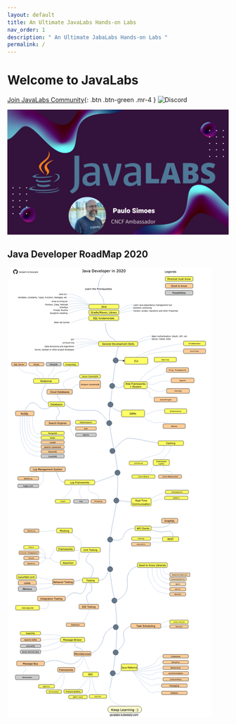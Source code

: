 ```yaml
---
layout: default
title: An Ultimate JavaLabs Hands-on Labs
nav_order: 1
description: " An Ultimate JabaLabs Hands-on Labs "
permalink: /
---
```


# Welcome to JavaLabs

[Join JavaLabs Community](https://discord.gg/yhMxhy){: .btn .btn-green .mr-4 } ![Discord](https://discordapp.com/api/guilds/730183481560137770/widget.png?style=shield)

![Welcome to JavaLabs](img/javalabs.png)

## Java Developer RoadMap 2020

![Java Developer RoadMap 2020](img/java-developer-roadmap.png)
